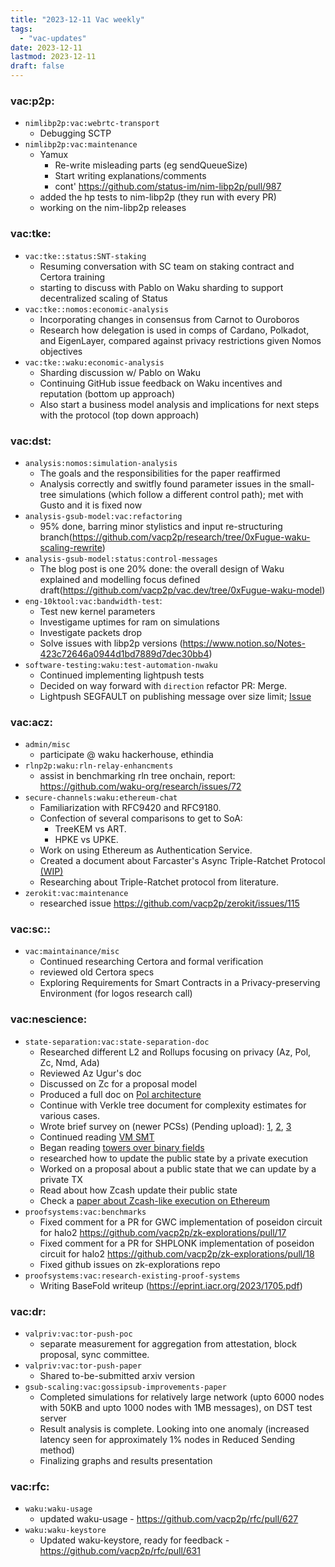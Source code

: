 ```yaml
---
title: "2023-12-11 Vac weekly"
tags:
  - "vac-updates"
date: 2023-12-11
lastmod: 2023-12-11
draft: false
---
```


### vac:p2p:
- `nimlibp2p:vac:webrtc-transport`
    - Debugging SCTP
- `nimlibp2p:vac:maintenance`
    - Yamux
      - Re-write misleading parts (eg sendQueueSize)
      - Start writing explanations/comments
      - cont' https://github.com/status-im/nim-libp2p/pull/987
    - added the hp tests to nim-libp2p (they run with every PR)
    - working on the nim-libp2p releases

### vac:tke:
- `vac:tke::status:SNT-staking`
    - Resuming conversation with SC team on staking contract and Certora training
    - starting to discuss with Pablo on Waku sharding to support decentralized scaling of Status
- `vac:tke::nomos:economic-analysis`
    - Incorporating changes in consensus from Carnot to Ouroboros
    - Research how delegation is used in comps of Cardano, Polkadot, and EigenLayer, compared against privacy restrictions given Nomos objectives
- `vac:tke::waku:economic-analysis`
    - Sharding discussion w/ Pablo on Waku
    - Continuing GitHub issue feedback on Waku incentives and reputation (bottom up approach)
    - Also start a business model analysis and implications for next steps with the protocol (top down approach)

### vac:dst:
- `analysis:nomos:simulation-analysis`
    - The goals and the responsibilities for the paper reaffirmed
    - Analysis correctly and switfly found parameter issues in the small-tree simulations (which follow a different control path); met with Gusto and it is fixed now
- `analysis-gsub-model:vac:refactoring`
    - 95% done, barring minor stylistics and input re-structuring branch(https://github.com/vacp2p/research/tree/0xFugue-waku-scaling-rewrite)
- `analysis-gsub-model:status:control-messages`
    - The blog post is one 20% done: the overall design of Waku explained and modelling focus defined draft(https://github.com/vacp2p/vac.dev/tree/0xFugue-waku-model)
- `eng-10ktool:vac:bandwidth-test`:
    - Test new kernel parameters
    - Investigame uptimes for ram on simulations
    - Investigate packets drop
    - Solve issues with libp2p versions (https://www.notion.so/Notes-423c72646a0944d1bd7889d7dec30bb4)
- `software-testing:waku:test-automation-nwaku`
    - Continued implementing lightpush tests
    - Decided on way forward with `direction` refactor PR: Merge.
    - Lightpush SEGFAULT on publishing message over size limit; [Issue](https://github.com/waku-org/nwaku/issues/2271)

### vac:acz:
- `admin/misc`
    - participate @ waku hackerhouse, ethindia
- `rlnp2p:waku:rln-relay-enhancments`
    - assist in benchmarking rln tree onchain, report: https://github.com/waku-org/research/issues/72
- `secure-channels:waku:ethereum-chat`
    - Familiarization with RFC9420 and RFC9180.
    - Confection of several comparisons to get to SoA:
        - TreeKEM vs ART.
        - HPKE vs UPKE.
    - Work on using Ethereum as Authentication Service.
    -  Created a document about Farcaster's Async Triple-Ratchet Protocol [(WIP)](https://www.notion.so/WiP-Farcaster-s-Async-Triple-Ratchet-Protocol-ATR-a940e4f944fd40a8a8e039a47431bb9b?pvs=4)
    -  Researching about Triple-Ratchet protocol from literature. 
- `zerokit:vac:maintenance`
    - researched issue https://github.com/vacp2p/zerokit/issues/115

### vac:sc::
- `vac:maintainance/misc`
    - Continued researching Certora and formal verification
    - reviewed old Certora specs
    - Exploring Requirements for Smart Contracts in a Privacy-preserving Environment (for logos research call)

### vac:nescience:
- `state-separation:vac:state-separation-doc`
    - Researched different L2 and Rollups focusing on privacy (Az, Pol, Zc, Nmd, Ada)
    - Reviewed Az Ugur's doc
    - Discussed on Zc for a proposal model
    - Produced a full doc on [Pol architecture](https://www.notion.so/Nescience-cd358fe429b14fa2ab38ca42835a8451?pvs=4#3bd6854511f04c46804e9c465e76230c)
    - Continue with Verkle tree document for complexity estimates for various cases.
    - Wrote brief survey on (newer PCSs) (Pending upload): [1](https://eprint.iacr.org/2022/420.pdf), [2](https://eprint.iacr.org/2023/917), [3](https://eprint.iacr.org/2021/1043.pdf)
    - Continued reading [VM SMT](https://eprint.iacr.org/2023/1762.pdf)
    - Began reading [towers over binary fields](https://eprint.iacr.org/2023/1784)
    - researched how to update the public state by a private execution
    - Worked on a proposal about a public state that we can update by a private TX 
    - Read about how Zcash update their public state
    - Check a [paper about Zcash-like execution on Ethereum](https://arxiv.org/pdf/1904.00905.pdf)
- `proofsystems:vac:benchmarks`
   - Fixed comment for a PR for GWC implementation of poseidon circuit for halo2  https://github.com/vacp2p/zk-explorations/pull/17
   - Fixed comment for a PR for SHPLONK implementation of poseidon circuit for halo2  https://github.com/vacp2p/zk-explorations/pull/18
   - Fixed github issues on zk-explorations repo
- `proofsystems:vac:research-existing-proof-systems`
    - Writing BaseFold writeup (https://eprint.iacr.org/2023/1705.pdf)

### vac:dr:
- `valpriv:vac:tor-push-poc`
    - separate measurement for aggregation from attestation, block proposal, sync committee.
- `valpriv:vac:tor-push-paper`
    - Shared to-be-submitted arxiv version
- `gsub-scaling:vac:gossipsub-improvements-paper`
    - Completed simulations for relatively large network (upto 6000 nodes with 50KB and upto 1000 nodes with 1MB messages), on DST test server
    - Result analysis is complete. Looking into one anomaly (increased latency seen for approximately 1% nodes in Reduced Sending method)
    - Finalizing graphs and results presentation

### vac:rfc:
- `waku:waku-usage`
    - updated waku-usage - https://github.com/vacp2p/rfc/pull/627
- `waku:waku-keystore`
    - Updated waku-keystore, ready for feedback - https://github.com/vacp2p/rfc/pull/631

